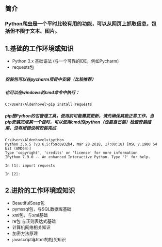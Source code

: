 ## 简介
### Python爬虫是一个平时比较有用的功能，可以从网页上抓取信息，包括但不限于文本、图片。

## 1.基础的工作环境或知识
- Python 3.x 基础语法 (与一个可靠的IDE，例如Pycharm)
- requests包


##### 安装包可以在pycharm项目中安装（比较推荐）

##### 也可以在windows的cmd命令中执行：
```
C:\Users\Aldenhovel>pip install requests
```
##### pip是Python的包管理工具，使用前可能需要更新，请先确保其能正常工作，当pip安装完成某一个包时，可以使用cmd的ipython（也要自己装）检查安装结果，没有报错说明安装完成
```
C:\Users\Aldenhovel>ipython
Python 3.6.5 (v3.6.5:f59c0932b4, Mar 28 2018, 17:00:18) [MSC v.1900 64 bit (AMD64)]
Type 'copyright', 'credits' or 'license' for more information
IPython 7.9.0 -- An enhanced Interactive Python. Type '?' for help.

In [1]: import requests

In [2]:
```

## 2.进阶的工作环境或知识
- BeautifulSoap包
- pymssql包，与SQL数据库基础
- xml包，与xml基础
- re包 与正则表达式基础
- 计算机网络相关知识
- 加密方法原理
- javascript与html的相关知识

